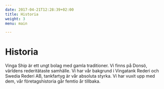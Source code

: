 ```yaml
---
date: 2017-04-21T12:28:39+02:00
title: Historia
weight: 3
menu: main

---
```


# Historia

Vinga Ship är ett ungt bolag med gamla traditioner. Vi finns på Donsö, världens rederi­tätaste samhälle. Vi har vår bakgrund i Vingatank Rederi och Swedia Rederi AB, tankfartyg är vår absoluta styrka. Vi har vuxit upp med dem, vår företagshistoria går femtio år tillbaka.
